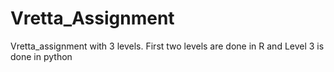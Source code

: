 # Vretta_Assignment
Vretta_assignment with 3 levels. First two levels are done in R and Level 3 is done in python
